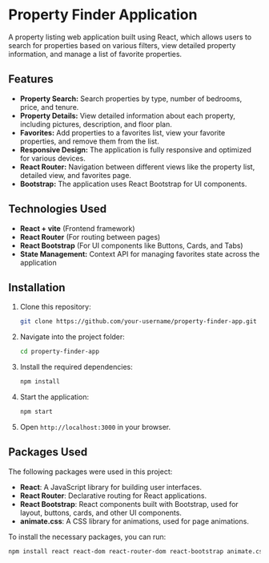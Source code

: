 # Property Finder Application

A property listing web application built using React, which allows users to search for properties based on various filters, view detailed property information, and manage a list of favorite properties.

## Features
- **Property Search:** Search properties by type, number of bedrooms, price, and tenure.
- **Property Details:** View detailed information about each property, including pictures, description, and floor plan.
- **Favorites:** Add properties to a favorites list, view your favorite properties, and remove them from the list.
- **Responsive Design:** The application is fully responsive and optimized for various devices.
- **React Router:** Navigation between different views like the property list, detailed view, and favorites page.
- **Bootstrap:** The application uses React Bootstrap for UI components.

## Technologies Used
- **React + vite** (Frontend framework)
- **React Router** (For routing between pages)
- **React Bootstrap** (For UI components like Buttons, Cards, and Tabs)
- **State Management:** Context API for managing favorites state across the application

## Installation

1. Clone this repository:
    ```bash
    git clone https://github.com/your-username/property-finder-app.git
    ```

2. Navigate into the project folder:
    ```bash
    cd property-finder-app
    ```

3. Install the required dependencies:
    ```bash
    npm install
    ```

4. Start the application:
    ```bash
    npm start
    ```

5. Open `http://localhost:3000` in your browser.

## Packages Used
The following packages were used in this project:

- **React**: A JavaScript library for building user interfaces.
- **React Router**: Declarative routing for React applications.
- **React Bootstrap**: React components built with Bootstrap, used for layout, buttons, cards, and other UI components.
- **animate.css**: A CSS library for animations, used for page animations.

To install the necessary packages, you can run:

```bash
npm install react react-dom react-router-dom react-bootstrap animate.css

